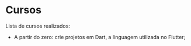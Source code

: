 # Cursos

Lista de cursos realizados:

- A partir do zero: crie projetos em Dart, a linguagem utilizada no Flutter;